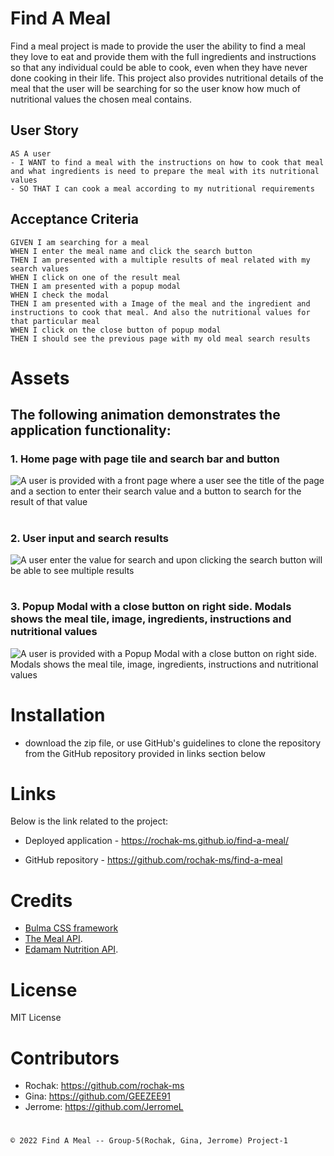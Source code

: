 # Find A Meal

Find a meal project is made to provide the user the ability to find a meal they love to eat and provide them with the full ingredients and instructions so that any individual could be able to cook, even when they have never done cooking in their life. This project also provides nutritional details of the meal that the user will be searching for so the user know how much of nutritional values the chosen meal contains.

## User Story

```
AS A user
- I WANT to find a meal with the instructions on how to cook that meal and what ingredients is need to prepare the meal with its nutritional values
- SO THAT I can cook a meal according to my nutritional requirements
```

## Acceptance Criteria

```
GIVEN I am searching for a meal
WHEN I enter the meal name and click the search button
THEN I am presented with a multiple results of meal related with my search values
WHEN I click on one of the result meal
THEN I am presented with a popup modal
WHEN I check the modal
THEN I am presented with a Image of the meal and the ingredient and instructions to cook that meal. And also the nutritional values for that particular meal
WHEN I click on the close button of popup modal
THEN I should see the previous page with my old meal search results
```

# Assets

## The following animation demonstrates the application functionality:

### 1. Home page with page tile and search bar and button

![A user is provided with a front page where a user see the title of the page and a section to enter their search value and a button to search for the result of that value](./assets/images/Project%20-%20Start%20Page.gif)

#

### 2. User input and search results

![A user enter the value for search and upon clicking the search button will be able to see multiple results](./assets/images/input%20-%20search%20result.gif)

#

### 3. Popup Modal with a close button on right side. Modals shows the meal tile, image, ingredients, instructions and nutritional values

![A user is provided with a Popup Modal with a close button on right side. Modals shows the meal tile, image, ingredients, instructions and nutritional values](./assets/images/Modal-details.gif)

#

# Installation

- download the zip file, or use GitHub's guidelines to clone the repository from the GitHub repository provided in links section below

# Links

Below is the link related to the project:

- Deployed application - https://rochak-ms.github.io/find-a-meal/

- GitHub repository - https://github.com/rochak-ms/find-a-meal

# Credits

- [Bulma CSS framework](https://bulma.io/documentation/)
- [The Meal API](https://www.themealdb.com/api.php).
- [Edamam Nutrition API](https://www.edamam.com/).

# License

MIT License

# Contributors

- Rochak: https://github.com/rochak-ms
- Gina: https://github.com/GEEZEE91
- Jerrome: https://github.com/JerromeL

#

`© 2022 Find A Meal -- Group-5(Rochak, Gina, Jerrome) Project-1`
